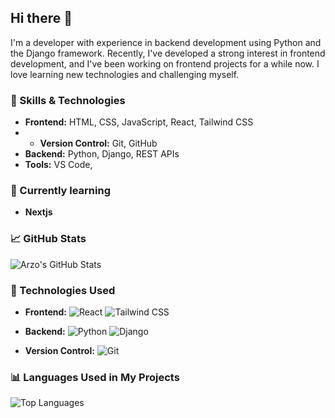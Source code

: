 ## Hi there 👋
I'm a developer with experience in backend development using Python and the Django framework. Recently, I've developed a strong interest in frontend development, and I've been working on frontend projects for a while now. I love learning new technologies and challenging myself.

### 🚀 Skills & Technologies

- **Frontend:** HTML, CSS, JavaScript, React, Tailwind CSS
- - **Version Control:** Git, GitHub
 - **Backend:** Python, Django, REST APIs
- **Tools:** VS Code, 

### 🌱 Currently learning
- **Nextjs**

### 📈 GitHub Stats
![Arzo's GitHub Stats](https://github-readme-stats.vercel.app/api?username=arezooamiri&show_icons=true&hide_title=true)


### 🧰 Technologies Used
- **Frontend:** 
  ![React](https://img.shields.io/badge/React-17.0.2-blue) 
  ![Tailwind CSS](https://img.shields.io/badge/Tailwind%20CSS-2.1-blue)
- **Backend:** 
  ![Python](https://img.shields.io/badge/Python-3.9-blue) 
  ![Django](https://img.shields.io/badge/Django-3.2-green)


- **Version Control:** 
  ![Git](https://img.shields.io/badge/Git-2.30.0-orange)

### 📊 Languages Used in My Projects

![Top Languages](https://github-readme-stats.vercel.app/api/top-langs/?username=arezooamiri&layout=compact)











